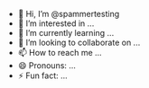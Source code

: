 - 👋 Hi, I’m @spammertesting
- 👀 I’m interested in ...
- 🌱 I’m currently learning ...
- 💞️ I’m looking to collaborate on ...
- 📫 How to reach me ...
- 😄 Pronouns: ...
- ⚡ Fun fact: ...

<!---
spammertesting/spammertesting is a ✨ special ✨ repository because its `README.md` (this file) appears on your GitHub profile.
You can click the Preview link to take a look at your changes.
--->

